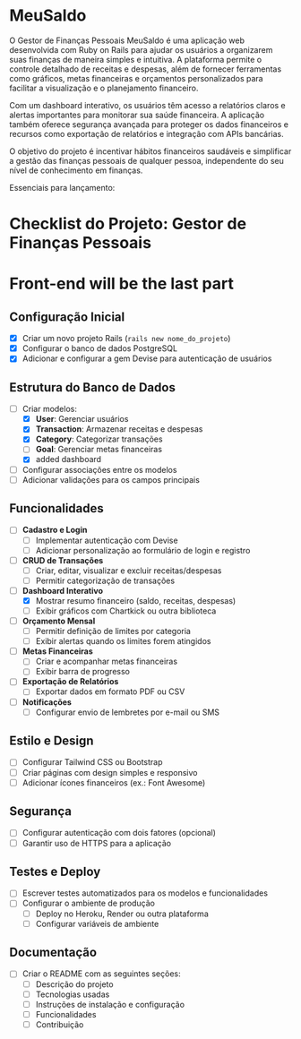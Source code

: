 # MeuSaldo
O Gestor de Finanças Pessoais MeuSaldo é uma aplicação web desenvolvida com Ruby on Rails para ajudar os usuários a organizarem suas finanças de maneira simples e intuitiva. A plataforma permite o controle detalhado de receitas e despesas, além de fornecer ferramentas como gráficos, metas financeiras e orçamentos personalizados para facilitar a visualização e o planejamento financeiro.

Com um dashboard interativo, os usuários têm acesso a relatórios claros e alertas importantes para monitorar sua saúde financeira. A aplicação também oferece segurança avançada para proteger os dados financeiros e recursos como exportação de relatórios e integração com APIs bancárias.

O objetivo do projeto é incentivar hábitos financeiros saudáveis e simplificar a gestão das finanças pessoais de qualquer pessoa, independente do seu nível de conhecimento em finanças.

Essenciais para lançamento:

# Checklist do Projeto: Gestor de Finanças Pessoais

# Front-end will be the last part

## Configuração Inicial  
- [x] Criar um novo projeto Rails (`rails new nome_do_projeto`)  
- [x] Configurar o banco de dados PostgreSQL  
- [x] Adicionar e configurar a gem Devise para autenticação de usuários  

## Estrutura do Banco de Dados  
- [ ] Criar modelos:  
  - [x] **User**: Gerenciar usuários  
  - [x] **Transaction**: Armazenar receitas e despesas  
  - [x] **Category**: Categorizar transações  
  - [ ] **Goal**: Gerenciar metas financeiras
  - [x] added dashboard  
- [ ] Configurar associações entre os modelos  
- [ ] Adicionar validações para os campos principais  

## Funcionalidades  
- [ ] **Cadastro e Login**  
  - [ ] Implementar autenticação com Devise  
  - [ ] Adicionar personalização ao formulário de login e registro  
- [ ] **CRUD de Transações**  
  - [ ] Criar, editar, visualizar e excluir receitas/despesas  
  - [ ] Permitir categorização de transações  
- [ ] **Dashboard Interativo**  
  - [x] Mostrar resumo financeiro (saldo, receitas, despesas)  
  - [ ] Exibir gráficos com Chartkick ou outra biblioteca  
- [ ] **Orçamento Mensal**  
  - [ ] Permitir definição de limites por categoria  
  - [ ] Exibir alertas quando os limites forem atingidos  
- [ ] **Metas Financeiras**  
  - [ ] Criar e acompanhar metas financeiras  
  - [ ] Exibir barra de progresso  
- [ ] **Exportação de Relatórios**  
  - [ ] Exportar dados em formato PDF ou CSV  
- [ ] **Notificações**  
  - [ ] Configurar envio de lembretes por e-mail ou SMS  

## Estilo e Design  
- [ ] Configurar Tailwind CSS ou Bootstrap  
- [ ] Criar páginas com design simples e responsivo  
- [ ] Adicionar ícones financeiros (ex.: Font Awesome)  

## Segurança  
- [ ] Configurar autenticação com dois fatores (opcional)  
- [ ] Garantir uso de HTTPS para a aplicação  

## Testes e Deploy  
- [ ] Escrever testes automatizados para os modelos e funcionalidades  
- [ ] Configurar o ambiente de produção  
  - [ ] Deploy no Heroku, Render ou outra plataforma  
  - [ ] Configurar variáveis de ambiente  

## Documentação  
- [ ] Criar o README com as seguintes seções:  
  - [ ] Descrição do projeto  
  - [ ] Tecnologias usadas  
  - [ ] Instruções de instalação e configuração  
  - [ ] Funcionalidades  
  - [ ] Contribuição  
